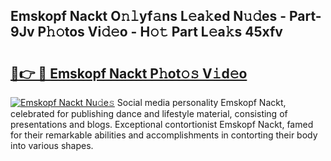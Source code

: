 ## Emskopf Nackt O𝚗𝚕yf𝚊ns L𝚎a𝚔ed N𝚞𝚍es - Part-9Jv P𝚑𝚘tos Vi𝚍𝚎o - H𝚘𝚝 Part L𝚎a𝚔s 45xfv

# <h2><a href="http://kf5r5lk.oniu.top/?m=Emskopf+Nackt">🔗👉 🔴 Emskopf Nackt P𝚑ot𝚘𝚜 V𝚒d𝚎o</a></h2>

[![Emskopf Nackt Nu𝚍e𝚜](https://i.imgur.com/0qMVB7G.gif)](http://kf5r5lk.oniu.top/?m=Emskopf+Nackt)
Social media personality Emskopf Nackt, celebrated for publishing dance and lifestyle material, consisting of presentations and blogs. Exceptional contortionist Emskopf Nackt, famed for their remarkable abilities and accomplishments in contorting their body into various shapes.  
